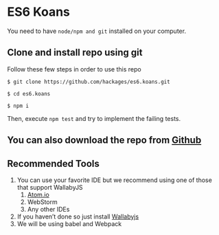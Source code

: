 # ES6 Koans

You need to have `node/npm and git` installed on your computer.


## Clone and install repo using git


Follow these few steps in order to use this repo

```
$ git clone https://github.com/hackages/es6.koans.git

$ cd es6.koans

$ npm i
```

Then, execute `npm test` and try to implement the failing tests.

## You can also download the repo from [Github](https://github.com/hackages/es6.koans)

## Recommended Tools

1. You can use your favorite IDE but we recommend using one of those that support WallabyJS
    1. [Atom.io ](https://atom.io/)
    2. WebStorm
    3. Any other IDEs
2. If you haven’t done so just install [Wallabyjs](http://wallabyjs.com)
3. We will be using babel and Webpack
